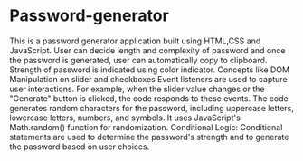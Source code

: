 # Password-generator
This is a password generator application built using HTML,CSS and JavaScript. 
User can decide length and complexity of password and once the password is generated, user can automatically copy to clipboard. 
Strength of password is indicated using color indicator.
Concepts like DOM Manipulation on slider and checkboxes
Event listeners are used to capture user interactions. For example, when the slider value changes or the "Generate" button is clicked, the code responds to these events.
The code generates random characters for the password, including uppercase letters, lowercase letters, numbers, and symbols. It uses JavaScript's Math.random() function for randomization.
Conditional Logic: Conditional statements are used to determine the password's strength and to generate the password based on user choices.
